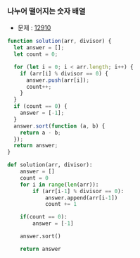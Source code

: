 ### 나누어 떨어지는 숫자 배열

- 문제 : [12910](https://programmers.co.kr/learn/courses/30/lessons/12910)

```javascript
function solution(arr, divisor) {
  let answer = [];
  let count = 0;

  for (let i = 0; i < arr.length; i++) {
    if (arr[i] % divisor == 0) {
      answer.push(arr[i]);
      count++;
    }
  }
  if (count == 0) {
    answer = [-1];
  }
  answer.sort(function (a, b) {
    return a - b;
  });
  return answer;
}
```

```python
def solution(arr, divisor):
    answer = []
    count = 0
    for i in range(len(arr)):
        if (arr[i-1] % divisor == 0):
            answer.append(arr[i-1])
            count += 1

    if(count == 0):
        answer = [-1]

    answer.sort()

    return answer
```
